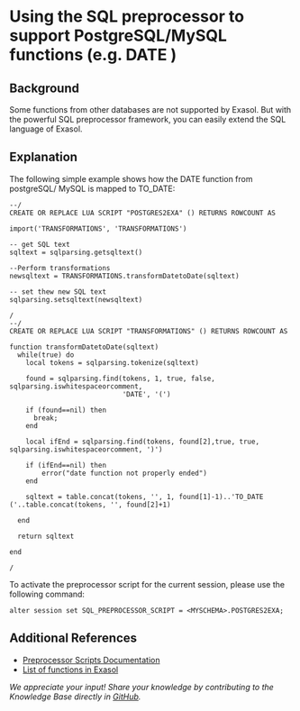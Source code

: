 # Using the SQL preprocessor to support PostgreSQL/MySQL functions (e.g. DATE ) 
## Background

Some functions from other databases are not supported by Exasol. But with the powerful SQL preprocessor framework, you can easily extend the SQL language of Exasol.

## Explanation

The following simple example shows how the DATE function from postgreSQL/ MySQL is mapped to TO_DATE:


```"code-sql"
--/
CREATE OR REPLACE LUA SCRIPT "POSTGRES2EXA" () RETURNS ROWCOUNT AS

import('TRANSFORMATIONS', 'TRANSFORMATIONS')

-- get SQL text
sqltext = sqlparsing.getsqltext()

--Perform transformations
newsqltext = TRANSFORMATIONS.transformDatetoDate(sqltext)

-- set thew new SQL text
sqlparsing.setsqltext(newsqltext)

/
--/
CREATE OR REPLACE LUA SCRIPT "TRANSFORMATIONS" () RETURNS ROWCOUNT AS

function transformDatetoDate(sqltext)  
  while(true) do
    local tokens = sqlparsing.tokenize(sqltext)
  
    found = sqlparsing.find(tokens, 1, true, false, sqlparsing.iswhitespaceorcomment, 
                            'DATE', '(')
  
    if (found==nil) then
      break;
    end

    local ifEnd = sqlparsing.find(tokens, found[2],true, true, sqlparsing.iswhitespaceorcomment, ')')

    if (ifEnd==nil) then
        error("date function not properly ended")
    end
	
    sqltext = table.concat(tokens, '', 1, found[1]-1)..'TO_DATE ('..table.concat(tokens, '', found[2]+1)

  end

  return sqltext

end

/
```
To activate the preprocessor script for the current session, please use the following command:


```"code-sql"
alter session set SQL_PREPROCESSOR_SCRIPT = <MYSCHEMA>.POSTGRES2EXA;
```
## Additional References

* [Preprocessor Scripts Documentation](https://docs.exasol.com/database_concepts/sql_preprocessor.htm)
* [List of functions in Exasol](https://docs.exasol.com/sql_references/functions/all_functions.htm)

*We appreciate your input! Share your knowledge by contributing to the Knowledge Base directly in [GitHub](https://github.com/exasol/public-knowledgebase).* 